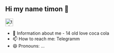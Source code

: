 ## Hi my name timon 👋

  <a href="https://t.me/lovecocacola123" target="_blank">
    <img src="https://img.shields.io/static/v1?message=Telegram&logo=telegram&label=&color=2CA5E0&logoColor=white&labelColor=&style=for-the-badge" height="25" alt="telegram logo"  />
  </a>
</div>


- 💬 Information about me - 14 old love coca cola
- 📫 How to reach me: Telegramm
- 😄 Pronouns: ...


